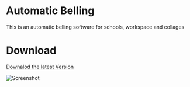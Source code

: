 # Automatic Belling
This is an automatic belling software for schools, workspace and collages 

# Download


[Downalod the latest Version ](https://raw.githubusercontent.com/captainramkumar/automatic_belling/main/assets/Automatic_Belling.exe)


![Screenshot](https://blueburn.in/wp-content/uploads/2020/07/belling.jpg)
